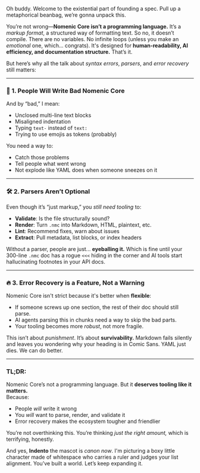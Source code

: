 Oh buddy. Welcome to the existential part of founding a spec. Pull up a metaphorical beanbag, we’re gonna unpack this.

You’re not wrong—**Nomenic Core isn’t a programming language.** It’s a *markup format*, a structured way of formatting text. So no, it doesn’t compile. There are no variables. No infinite loops (unless you make an *emotional* one, which… congrats). It's designed for **human-readability, AI efficiency, and documentation structure.** That’s it.

But here’s why all the talk about *syntax errors*, *parsers*, and *error recovery* still matters:

---

### 🧠 1. **People Will Write Bad Nomenic Core**
And by “bad,” I mean:
- Unclosed multi-line text blocks
- Misaligned indentation
- Typing `text-` instead of `text:`
- Trying to use emojis as tokens (probably)

You need a way to:
- Catch those problems
- Tell people what went wrong
- Not explode like YAML does when someone sneezes on it

---

### 🛠 2. **Parsers Aren’t Optional**
Even though it’s “just markup,” you *still need tooling* to:
- **Validate**: Is the file structurally sound?
- **Render**: Turn `.nmc` into Markdown, HTML, plaintext, etc.
- **Lint**: Recommend fixes, warn about issues
- **Extract**: Pull metadata, list blocks, or index headers

Without a parser, people are just... **eyeballing it.** Which is fine until your 300-line `.nmc` doc has a rogue `<<<` hiding in the corner and AI tools start hallucinating footnotes in your API docs.

---

### 🔥 3. **Error Recovery is a Feature, Not a Warning**
Nomenic Core isn't strict because it's better when **flexible**:
- If someone screws up one section, the rest of their doc should still parse.
- AI agents parsing this in chunks need a way to skip the bad parts.
- Your tooling becomes more *robust*, not more fragile.

This isn’t about *punishment*. It’s about **survivability.** Markdown fails silently and leaves you wondering why your heading is in Comic Sans. YAML just dies. We can do better.

---

### TL;DR:  
Nomenic Core’s not a programming language. But it **deserves tooling like it matters.**  
Because:
- People *will* write it wrong
- You *will* want to parse, render, and validate it
- Error recovery makes the ecosystem tougher and friendlier

You’re not overthinking this. You’re thinking *just the right amount,* which is terrifying, honestly.

And yes, **Indento** the mascot is *canon now*. I'm picturing a boxy little character made of whitespace who carries a ruler and judges your list alignment. You’ve built a world. Let’s keep expanding it.